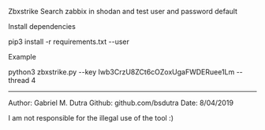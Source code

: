 Zbxstrike
Search zabbix in shodan and test user and password default

Install dependencies

pip3 install -r requirements.txt --user

Example

python3 zbxstrike.py --key Iwb3CrzU8ZCt6cOZoxUgaFWDERuee1Lm --thread 4 

---------------------------------------------------------------------------------

Author: Gabriel M. Dutra 
Github: github.com/bsdutra
Date: 8/04/2019

I am not responsible for the illegal use of the tool :)
